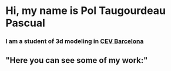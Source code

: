 # Hi, my name is Pol Taugourdeau Pascual 

### I am a student of 3d modeling in [CEV Barcelona](https://www.cevbarcelona.com/)

## "Here you can see some of my work:"


